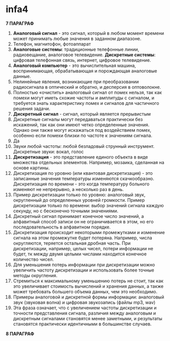 # infa4

**7 ПАРАГРАФ**

1) **Аналоговый сигнал** - это сигнал, который в любом момент времени может принимать любые значения в заданном диапазоне.
2) Телефон, магнитофон, фотоаппарат
3) **Аналоговые системы**: традиционные телефонные линии, радиовещание, аналоговое телевидение.
**Дискретные системы**: цифровая телефонная связь, интернет, цифровое телевидение.
4) **Аналоговый компьютер** - это вычислительная машина, воспринимающая, обрабатывающая и порождающая аналоговые данные.
5) Нелинейные явления, возникающие при преобразовании радиосигнала в оптический и обратно, и десперсия в оптоволокне.
6)  Полностью «очистить» аналоговый сигнал от помех нельзя, так как помехи могут иметь схожие частоты и амплитуды с сигналом, и требуется знать характеристику помех и сигналов для частичного решения задачи.
7) **Дискретный сигнал** - сигнал, который является прерывистым
8) Дискретные сигналы могут передаваться практически без искажений, так как они имеют четко определенные значения. Однако они также могут искажаться под воздействием помех, особенно если помехи близки по частоте к значениям сигнала.
9) Да
10) Звуки любой частоты: любой безладовый струнный инструмент. Дискретные звуки: вокал, голос
11) **Дискретизация** - это представление единого объекта в виде множества отдельных элементов. Например, мозаика, сделанная на основе картины.
12) Дискретизация по уровню (или квантовая дискретизация) - это записанные значения температуры изменяются скачкообразно. Дискретизация по времени - это когда температуру больного изменяют не непрерывно, а несколько раз в день.
13) Пример дискретизации только по уровню: аналоговый звук, округленный до определенных уровней громкости. Пример дискретизации только по времени: выбор значений сигнала каждую секунду, но с бесконечно точными значениями.
14) Дискретный сигнал принимает конечное число значений, а алфавитный способ записи он не ограничивается в этом, но его последовательность в алфавитном порядке.
15) Дискретизация происходит некоторыми промежутками и изменение сигнала на этом промежутке будет потеряна. Например, числа округляются, теряется остальная дробная часть. При дискретизации, например, целых чисел, потери информации не будет, тк между двумя целыми числами находится конечное количество чисел.
16) Для уменьшения потерь информации при дискретизации можно увеличить частоту дискретизации и использовать более точные методы округления.
17) Стремиться к максимальному уменьшению потерь не стоит, так как это увеличивает стоимость вычислений и хранения данных, а также может требовать большего объема данных, чем это необходимо.
18) Примеры аналоговой и дискретной формы информации: аналоговый звук (звуковая волна) и цифровая звукозапись (файлы mp3, wav)
19) Эта фраза означает, что с увеличением частоты дискретизации и точности представления сигнала, различия между аналоговым и дискретным сигналами становятся менее заметными, и результаты становятся практически идентичными в большинстве случаев.


**8 ПАРАГРАФ**
